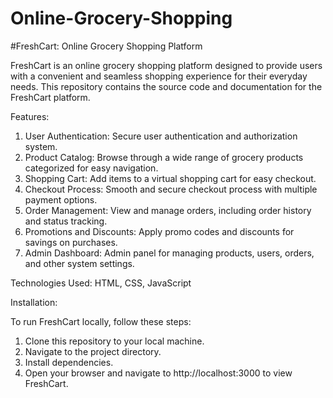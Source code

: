 # Online-Grocery-Shopping
#FreshCart: Online Grocery Shopping Platform

FreshCart is an online grocery shopping platform designed to provide users with a convenient and seamless shopping experience for their everyday needs. This repository contains the source code and documentation for the FreshCart platform.

Features:
1) User Authentication: Secure user authentication and authorization system.
2) Product Catalog: Browse through a wide range of grocery products categorized for easy navigation.
3) Shopping Cart: Add items to a virtual shopping cart for easy checkout.
4) Checkout Process: Smooth and secure checkout process with multiple payment options.
5) Order Management: View and manage orders, including order history and status tracking.
6) Promotions and Discounts: Apply promo codes and discounts for savings on purchases.
7) Admin Dashboard: Admin panel for managing products, users, orders, and other system settings.
   
Technologies Used:
HTML, CSS, JavaScript

Installation:

To run FreshCart locally, follow these steps:
1) Clone this repository to your local machine.
2) Navigate to the project directory.
3) Install dependencies.
4) Open your browser and navigate to http://localhost:3000 to view FreshCart.
